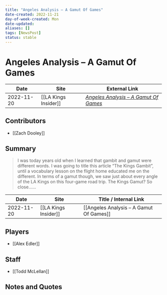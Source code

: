 ```yaml
---
title: "Angeles Analysis – A Gamut Of Games"
date-created: 2022-11-21
day-of-week-created: Mon
date-updated: 
aliases: []
tags: [NewsPost]
status: stable
---
```


# Angeles Analysis – A Gamut Of Games

| Date       | Site                 | External Link                                                                                                     |
| ---------- | -------------------- | ----------------------------------------------------------------------------------------------------------------- |
| 2022-11-20 | [[LA Kings Insider]] | [*Angeles Analysis – A Gamut Of Games*](https://lakingsinsider.com/2022/11/20/angeles-analysis-a-gamut-of-games/) |

## Contributors
- [[Zach Dooley]]

## Summary
> I was today years old when I learned that gambit and gamut were different words. I was going to title this article “The Kings Gambit”, until a vocabulary lesson on the flight home educated me on the different. In terms of a gamut though, we saw just about every angle of the LA Kings on this four-game road trip. The Kings Gamut? So close……

| Date       | Site                 | Title / Internal Link                   |
| ---------- | -------------------- | --------------------------------------- |
| 2022-11-20 | [[LA Kings Insider]] | [[Angeles Analysis – A Gamut Of Games]] |

## Players
- [[Alex Edler]]

## Staff
- [[Todd McLellan]]

## Notes and Quotes
> 

